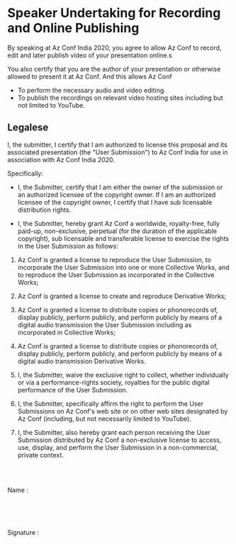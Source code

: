 # Speaker Undertaking for Recording and Online Publishing

By speaking at Az Conf India 2020, you agree to allow Az Conf to record, edit and later publish video of your presentation online.s

You also certify that you are the author of your presentation or otherwise allowed to present it at Az Conf. And this allows Az Conf

- To perform the necessary audio and video editing.
- To publish the recordings on relevant video hosting sites including but not limited to YouTube.

## Legalese

I, the submitter, I certify that I am authorized to license this proposal and its associated presentation (the "User Submission") to Az Conf India for use in association with Az Conf India 2020.

Specifically:

- I, the Submitter, certify that I am either the owner of the submission or an authorized licensee of the copyright owner. If I am an authorized licensee of the copyright owner, I certify that I have sub licensable distribution rights.

- I, the Submitter, hereby grant Az Conf a worldwide, royalty-free, fully paid-up, non-exclusive, perpetual (for the duration of the applicable
copyright), sub licensable and transferable license to exercise the rights in the User Submission as follows:

1. Az Conf is granted a license to reproduce the User Submission, to incorporate the User Submission into one or more Collective Works, and to reproduce the User Submission as incorporated in the Collective Works;

2. Az Conf is granted a license to create and reproduce Derivative Works;

3. Az Conf is granted a license to distribute copies or phonorecords of, display publicly, perform publicly, and perform publicly by means of a digital audio transmission the  User Submission including as incorporated in Collective Works;

4. Az Conf is granted a license to distribute copies or phonorecords of, display publicly, perform publicly, and  perform publicly by means of a digital audio transmission Derivative Works.

5. I, the Submitter, waive the exclusive right to collect, whether individually or via a performance-rights society, royalties for the public digital performance of the User Submission.

6. I, the Submitter, specifically affirm the right to perform the User Submissions on Az Conf's web site or on other web sites
designated by Az Conf (including, but not necessarily limited to YouTube).

7. I, the Submitter, also hereby grant each person receiving the User Submission distributed by Az Conf a non-exclusive license to
access, use, display, and perform the User Submission in a non-commercial, private context.
  
<br/>
<br/>

Name :

<br/>
<br/>
<br/>

Signature :
